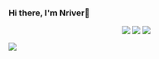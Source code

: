 ### Hi there, I'm Nriver👋
<p align="center">
    <!-- <a href="https://count.getloli.com"><img align="center" src="https://count.getloli.com/get/@Nriver?theme=rule34"></a><br> -->
    <img src="https://github-readme-stats.vercel.app/api?username=Nriver&bg_color=30,e96443,904e95&title_color=fff&text_color=fff">
    <!-- <img src="https://github-readme-stats.vercel.app/api/top-langs/?username=Nriver&bg_color=30,e96443,904e95&title_color=fff&text_color=fff" /> -->
    <img src="http://github-readme-streak-stats.herokuapp.com?user=Nriver&theme=dracula">
    <img src="https://github-profile-summary-cards.vercel.app/api/cards/profile-details?username=Nriver&theme=monokai">
</p>

![](https://komarev.com/ghpvc/?username=Nriver)

<!--
**Nriver/Nriver** is a ✨ _special_ ✨ repository because its `README.md` (this file) appears on your GitHub profile.

Here are some ideas to get you started:

- 🔭 I’m currently working on ...
- 🌱 I’m currently learning ...
- 👯 I’m looking to collaborate on ...
- 🤔 I’m looking for help with ...
- 💬 Ask me about ...
- 📫 How to reach me: ...
- 😄 Pronouns: ...
- ⚡ Fun fact: ...
-->
